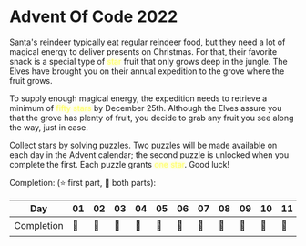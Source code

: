 # Advent Of Code 2022

Santa's reindeer typically eat regular reindeer food, but they need a lot of magical energy to deliver presents on Christmas. For that, their favorite snack is a special type
of <span style="color:#ffff66;text-shadow:0 0 5px #ffff66">star</span> fruit that only grows deep in the jungle. The Elves have brought you on their annual expedition to the grove
where the fruit grows.

To supply enough magical energy, the expedition needs to retrieve a minimum of <span style="color:#ffff66;text-shadow:0 0 5px #ffff66">fifty stars</span> by December 25th. Although
the Elves assure you that the grove has plenty of fruit, you decide to grab any fruit you see along the way, just in case.

Collect stars by solving puzzles. Two puzzles will be made available on each day in the Advent calendar;
the second puzzle is unlocked when you complete the first. Each puzzle grants <span style="color:#ffff66;text-shadow:0 0 5px #ffff66">one star</span>.
Good luck!

Completion: (⭐ first part, 🌟 both parts):

| Day        | 01  | 02  | 03  | 04  | 05  | 06  | 07  | 08  | 09  | 10  | 11  | 12  | 13  | 14  | 15  | 16  | 17  | 18  | 19  | 20  | 21  | 22  | 23  | 24  | 25  |
|------------|-----|-----|-----|-----|-----|-----|-----|-----|-----|-----|-----|-----|-----|-----|-----|-----|-----|-----|-----|-----|-----|-----|-----|-----|-----|
| Completion | 🌟  | 🌟  | 🌟  | 🌟  | 🌟  | 🌟  | 🌟  | 🌟  | 🌟  | 🌟  | 🌟  | 🌟  | 🌟  | 🌟  | 🌟  | ⭐   | ⭐   | ⭐   |     | 🌟  | 🌟  | ⭐   |     |     |     |
